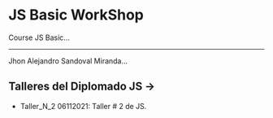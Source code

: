 # JS Basic WorkShop
Course JS Basic...

<hr>

Jhon Alejandro Sandoval Miranda...

## Talleres del Diplomado JS ->

* Taller_N_2 06112021: Taller # 2 de JS.